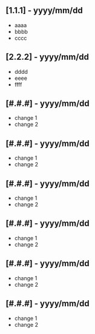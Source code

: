 ## [1.1.1] - yyyy/mm/dd
- aaaa
- bbbb
- cccc
## [2.2.2] - yyyy/mm/dd
- dddd
- eeee
- ffff
## [#.#.#] - yyyy/mm/dd
- change 1
- change 2
## [#.#.#] - yyyy/mm/dd
- change 1
- change 2
## [#.#.#] - yyyy/mm/dd
- change 1
- change 2
## [#.#.#] - yyyy/mm/dd
- change 1
- change 2
## [#.#.#] - yyyy/mm/dd
- change 1
- change 2
## [#.#.#] - yyyy/mm/dd
- change 1
- change 2
